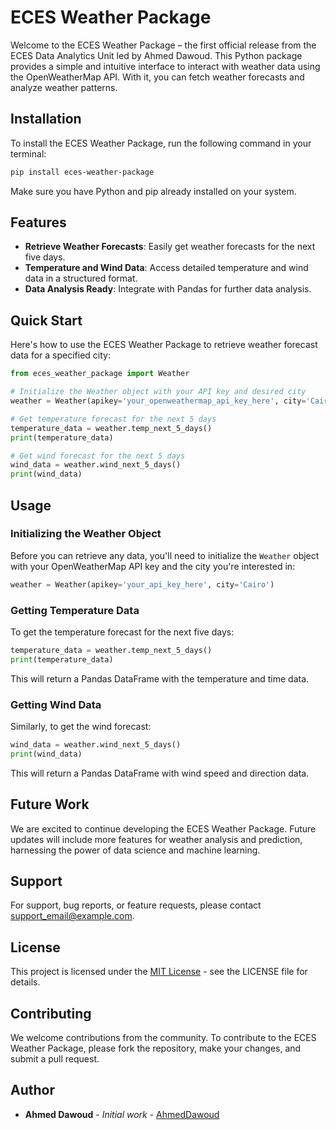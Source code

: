 # ECES Weather Package

Welcome to the ECES Weather Package – the first official release from the ECES Data Analytics Unit led by Ahmed Dawoud. This Python package provides a simple and intuitive interface to interact with weather data using the OpenWeatherMap API. With it, you can fetch weather forecasts and analyze weather patterns.

## Installation

To install the ECES Weather Package, run the following command in your terminal:

```bash
pip install eces-weather-package
```

Make sure you have Python and pip already installed on your system.

## Features

- **Retrieve Weather Forecasts**: Easily get weather forecasts for the next five days.
- **Temperature and Wind Data**: Access detailed temperature and wind data in a structured format.
- **Data Analysis Ready**: Integrate with Pandas for further data analysis.

## Quick Start

Here's how to use the ECES Weather Package to retrieve weather forecast data for a specified city:

```python
from eces_weather_package import Weather

# Initialize the Weather object with your API key and desired city
weather = Weather(apikey='your_openweathermap_api_key_here', city='Cairo')

# Get temperature forecast for the next 5 days
temperature_data = weather.temp_next_5_days()
print(temperature_data)

# Get wind forecast for the next 5 days
wind_data = weather.wind_next_5_days()
print(wind_data)
```

## Usage

### Initializing the Weather Object

Before you can retrieve any data, you'll need to initialize the `Weather` object with your OpenWeatherMap API key and the city you're interested in:

```python
weather = Weather(apikey='your_api_key_here', city='Cairo')
```

### Getting Temperature Data

To get the temperature forecast for the next five days:

```python
temperature_data = weather.temp_next_5_days()
print(temperature_data)
```

This will return a Pandas DataFrame with the temperature and time data.

### Getting Wind Data

Similarly, to get the wind forecast:

```python
wind_data = weather.wind_next_5_days()
print(wind_data)
```

This will return a Pandas DataFrame with wind speed and direction data.

## Future Work

We are excited to continue developing the ECES Weather Package. Future updates will include more features for weather analysis and prediction, harnessing the power of data science and machine learning.

## Support

For support, bug reports, or feature requests, please contact [support_email@example.com](mailto:support_email@example.com).

## License

This project is licensed under the [MIT License](LICENSE.txt) - see the LICENSE file for details.

## Contributing

We welcome contributions from the community. To contribute to the ECES Weather Package, please fork the repository, make your changes, and submit a pull request.

## Author

- **Ahmed Dawoud** - *Initial work* - [AhmedDawoud](https:adawoud.com)
